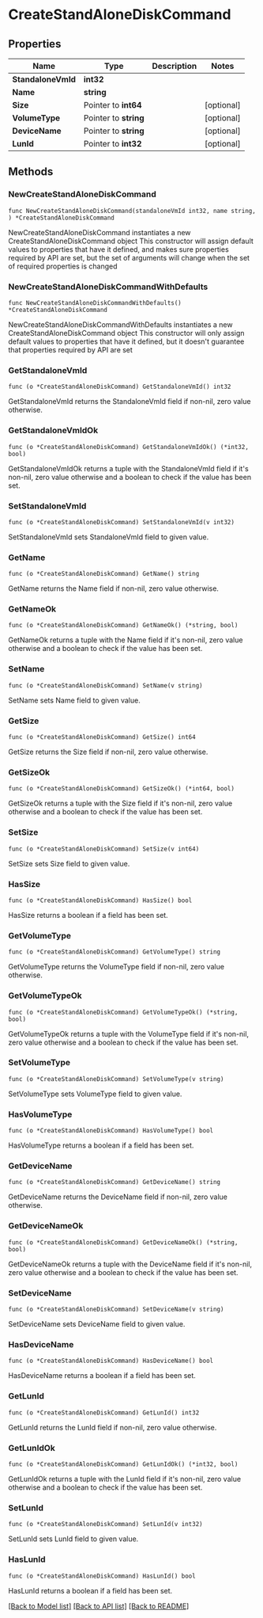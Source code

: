 # CreateStandAloneDiskCommand

## Properties

Name | Type | Description | Notes
------------ | ------------- | ------------- | -------------
**StandaloneVmId** | **int32** |  | 
**Name** | **string** |  | 
**Size** | Pointer to **int64** |  | [optional] 
**VolumeType** | Pointer to **string** |  | [optional] 
**DeviceName** | Pointer to **string** |  | [optional] 
**LunId** | Pointer to **int32** |  | [optional] 

## Methods

### NewCreateStandAloneDiskCommand

`func NewCreateStandAloneDiskCommand(standaloneVmId int32, name string, ) *CreateStandAloneDiskCommand`

NewCreateStandAloneDiskCommand instantiates a new CreateStandAloneDiskCommand object
This constructor will assign default values to properties that have it defined,
and makes sure properties required by API are set, but the set of arguments
will change when the set of required properties is changed

### NewCreateStandAloneDiskCommandWithDefaults

`func NewCreateStandAloneDiskCommandWithDefaults() *CreateStandAloneDiskCommand`

NewCreateStandAloneDiskCommandWithDefaults instantiates a new CreateStandAloneDiskCommand object
This constructor will only assign default values to properties that have it defined,
but it doesn't guarantee that properties required by API are set

### GetStandaloneVmId

`func (o *CreateStandAloneDiskCommand) GetStandaloneVmId() int32`

GetStandaloneVmId returns the StandaloneVmId field if non-nil, zero value otherwise.

### GetStandaloneVmIdOk

`func (o *CreateStandAloneDiskCommand) GetStandaloneVmIdOk() (*int32, bool)`

GetStandaloneVmIdOk returns a tuple with the StandaloneVmId field if it's non-nil, zero value otherwise
and a boolean to check if the value has been set.

### SetStandaloneVmId

`func (o *CreateStandAloneDiskCommand) SetStandaloneVmId(v int32)`

SetStandaloneVmId sets StandaloneVmId field to given value.


### GetName

`func (o *CreateStandAloneDiskCommand) GetName() string`

GetName returns the Name field if non-nil, zero value otherwise.

### GetNameOk

`func (o *CreateStandAloneDiskCommand) GetNameOk() (*string, bool)`

GetNameOk returns a tuple with the Name field if it's non-nil, zero value otherwise
and a boolean to check if the value has been set.

### SetName

`func (o *CreateStandAloneDiskCommand) SetName(v string)`

SetName sets Name field to given value.


### GetSize

`func (o *CreateStandAloneDiskCommand) GetSize() int64`

GetSize returns the Size field if non-nil, zero value otherwise.

### GetSizeOk

`func (o *CreateStandAloneDiskCommand) GetSizeOk() (*int64, bool)`

GetSizeOk returns a tuple with the Size field if it's non-nil, zero value otherwise
and a boolean to check if the value has been set.

### SetSize

`func (o *CreateStandAloneDiskCommand) SetSize(v int64)`

SetSize sets Size field to given value.

### HasSize

`func (o *CreateStandAloneDiskCommand) HasSize() bool`

HasSize returns a boolean if a field has been set.

### GetVolumeType

`func (o *CreateStandAloneDiskCommand) GetVolumeType() string`

GetVolumeType returns the VolumeType field if non-nil, zero value otherwise.

### GetVolumeTypeOk

`func (o *CreateStandAloneDiskCommand) GetVolumeTypeOk() (*string, bool)`

GetVolumeTypeOk returns a tuple with the VolumeType field if it's non-nil, zero value otherwise
and a boolean to check if the value has been set.

### SetVolumeType

`func (o *CreateStandAloneDiskCommand) SetVolumeType(v string)`

SetVolumeType sets VolumeType field to given value.

### HasVolumeType

`func (o *CreateStandAloneDiskCommand) HasVolumeType() bool`

HasVolumeType returns a boolean if a field has been set.

### GetDeviceName

`func (o *CreateStandAloneDiskCommand) GetDeviceName() string`

GetDeviceName returns the DeviceName field if non-nil, zero value otherwise.

### GetDeviceNameOk

`func (o *CreateStandAloneDiskCommand) GetDeviceNameOk() (*string, bool)`

GetDeviceNameOk returns a tuple with the DeviceName field if it's non-nil, zero value otherwise
and a boolean to check if the value has been set.

### SetDeviceName

`func (o *CreateStandAloneDiskCommand) SetDeviceName(v string)`

SetDeviceName sets DeviceName field to given value.

### HasDeviceName

`func (o *CreateStandAloneDiskCommand) HasDeviceName() bool`

HasDeviceName returns a boolean if a field has been set.

### GetLunId

`func (o *CreateStandAloneDiskCommand) GetLunId() int32`

GetLunId returns the LunId field if non-nil, zero value otherwise.

### GetLunIdOk

`func (o *CreateStandAloneDiskCommand) GetLunIdOk() (*int32, bool)`

GetLunIdOk returns a tuple with the LunId field if it's non-nil, zero value otherwise
and a boolean to check if the value has been set.

### SetLunId

`func (o *CreateStandAloneDiskCommand) SetLunId(v int32)`

SetLunId sets LunId field to given value.

### HasLunId

`func (o *CreateStandAloneDiskCommand) HasLunId() bool`

HasLunId returns a boolean if a field has been set.


[[Back to Model list]](../README.md#documentation-for-models) [[Back to API list]](../README.md#documentation-for-api-endpoints) [[Back to README]](../README.md)


